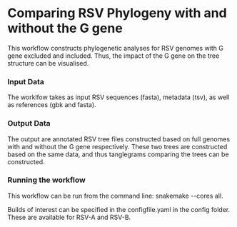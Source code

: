 # Comparing RSV Phylogeny with and without the G gene


This workflow constructs phylogenetic analyses for RSV genomes with G gene excluded and included.
Thus, the impact of the G gene on the tree structure can be visualised. 

### Input Data

The worklfow takes as input RSV sequences (fasta), metadata (tsv), as well as references (gbk and fasta).

### Output Data

The output are annotated RSV tree files constructed based on full genomes with and without the G gene respectively.
These two trees are constructed based on the same data, and thus tanglegrams comparing the trees can be constructed.


### Running the workflow

This workflow can be run from the command line: snakemake --cores all.

Builds of interest can be specified in the configfile.yaml in the config folder. These are available for RSV-A and RSV-B.

